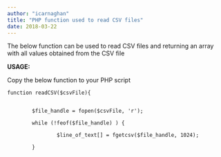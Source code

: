 ```yaml
---
author: "icarnaghan"
title: "PHP function used to read CSV files"
date: 2018-03-22
---
```


The below function can be used to read CSV files and returning an array with all values obtained from the CSV file

**USAGE:**

Copy the below function to your PHP script

```
function readCSV($csvFile){
 
 
        $file_handle = fopen($csvFile, 'r');
 
        while (!feof($file_handle) ) {
 
                $line_of_text[] = fgetcsv($file_handle, 1024);
 
        }
```
